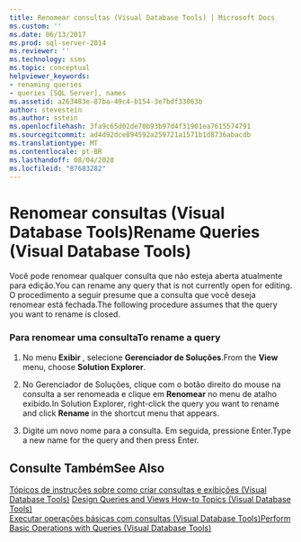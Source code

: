 ```yaml
---
title: Renomear consultas (Visual Database Tools) | Microsoft Docs
ms.custom: ''
ms.date: 06/13/2017
ms.prod: sql-server-2014
ms.reviewer: ''
ms.technology: ssms
ms.topic: conceptual
helpviewer_keywords:
- renaming queries
- queries [SQL Server], names
ms.assetid: a263483e-87ba-49c4-b154-3e7bdf33063b
author: stevestein
ms.author: sstein
ms.openlocfilehash: 3fa9c65d02de70b93b97d4f31901ea7615574791
ms.sourcegitcommit: ad4d92dce894592a259721a1571b1d8736abacdb
ms.translationtype: MT
ms.contentlocale: pt-BR
ms.lasthandoff: 08/04/2020
ms.locfileid: "87683282"
---
```

# <a name="rename-queries-visual-database-tools"></a><span data-ttu-id="3c906-102">Renomear consultas (Visual Database Tools)</span><span class="sxs-lookup"><span data-stu-id="3c906-102">Rename Queries (Visual Database Tools)</span></span>
  <span data-ttu-id="3c906-103">Você pode renomear qualquer consulta que não esteja aberta atualmente para edição.</span><span class="sxs-lookup"><span data-stu-id="3c906-103">You can rename any query that is not currently open for editing.</span></span> <span data-ttu-id="3c906-104">O procedimento a seguir presume que a consulta que você deseja renomear está fechada.</span><span class="sxs-lookup"><span data-stu-id="3c906-104">The following procedure assumes that the query you want to rename is closed.</span></span>  
  
### <a name="to-rename-a-query"></a><span data-ttu-id="3c906-105">Para renomear uma consulta</span><span class="sxs-lookup"><span data-stu-id="3c906-105">To rename a query</span></span>  
  
1.  <span data-ttu-id="3c906-106">No menu **Exibir** , selecione **Gerenciador de Soluções**.</span><span class="sxs-lookup"><span data-stu-id="3c906-106">From the **View** menu, choose **Solution Explorer**.</span></span>  
  
2.  <span data-ttu-id="3c906-107">No Gerenciador de Soluções, clique com o botão direito do mouse na consulta a ser renomeada e clique em **Renomear** no menu de atalho exibido.</span><span class="sxs-lookup"><span data-stu-id="3c906-107">In Solution Explorer, right-click the query you want to rename and click **Rename** in the shortcut menu that appears.</span></span>  
  
3.  <span data-ttu-id="3c906-108">Digite um novo nome para a consulta. Em seguida, pressione Enter.</span><span class="sxs-lookup"><span data-stu-id="3c906-108">Type a new name for the query and then press Enter.</span></span>  
  
## <a name="see-also"></a><span data-ttu-id="3c906-109">Consulte Também</span><span class="sxs-lookup"><span data-stu-id="3c906-109">See Also</span></span>  
 <span data-ttu-id="3c906-110">[Tópicos de instruções sobre como criar consultas e exibições &#40;Visual Database Tools&#41;](visual-database-tools.md) </span><span class="sxs-lookup"><span data-stu-id="3c906-110">[Design Queries and Views How-to Topics &#40;Visual Database Tools&#41;](visual-database-tools.md) </span></span>  
 [<span data-ttu-id="3c906-111">Executar operações básicas com consultas &#40;Visual Database Tools&#41;</span><span class="sxs-lookup"><span data-stu-id="3c906-111">Perform Basic Operations with Queries &#40;Visual Database Tools&#41;</span></span>](perform-basic-operations-with-queries-visual-database-tools.md)  
  
  
